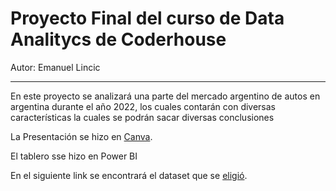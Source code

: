 <h1>Proyecto Final del curso de Data Analitycs de Coderhouse</h1>
<p>Autor: Emanuel Lincic</p><hr>

<p>En este proyecto se analizará una parte del mercado argentino de autos en argentina durante el año 2022, los cuales 
contarán con diversas características la cuales se podrán sacar diversas conclusiones</p>

<p> La Presentación se hizo en <a href="https://www.canva.com">Canva</a>.</p>
<p>El tablero sse hizo en Power BI</p>
<p>En el siguiente link se encontrará el dataset que se
<a href="https://www.kaggle.com/datasets/ahmettalhabektas/argentina-car-prices">eligió</a>.</p>
